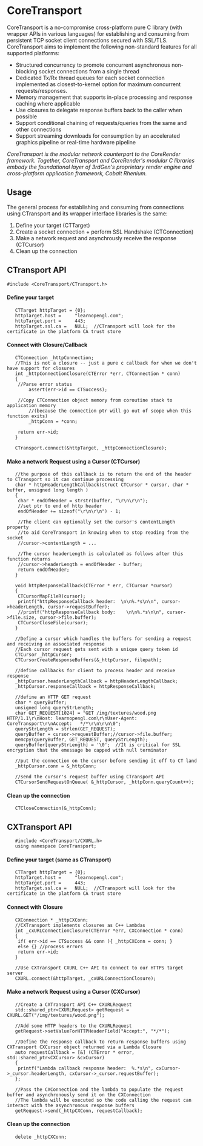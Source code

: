 # CoreTransport

CoreTransport is a no-compromise cross-platform pure C library (with wrapper APIs in various languages) for establishing and consuming from persistent TCP socket client connections secured with SSL/TLS.  CoreTransport aims to implement the following non-standard features for all supported platforms:

* Structured concurrency to promote concurrent asynchronous non-blocking socket connections from a single thread
* Dedicated Tx/Rx thread queues for each socket connection implemented as closest-to-kernel option for maximum concurrent     requests/responses.
* Memory management that supports in-place processing and response caching where applicable
* Use closures to delegate response buffers back to the caller when possible
* Support conditional chaining of requests/queries from the same and other connections
* Support streaming downloads for consumption by an accelerated graphics pipeline or real-time hardware pipeline

*CoreTransport is the modular network counterpart to the CoreRender framework.  Together, CoreTransport and CoreRender's modular C libraries embody the foundational layer of 3rdGen's proprietary render engine and cross-platform application framework, Cobalt Rhenium.* 

## Usage

The general process for establishing and consuming from connections using CTransport and its wrapper interface libraries is the same:

1.  Define your target (CTTarget)
2.  Create a socket connection + perform SSL Handshake (CTConnection)
3.  Make a network request and asynchrously receive the response (CTCursor)
4.  Clean up the connection

## CTransport API
```
#include <CoreTransport/CTransport.h>
```
####  Define your target
```
   CTTarget httpTarget = {0};
   httpTarget.host =     "learnopengl.com";
   httpTarget.port =     443;
   httpTarget.ssl.ca =   NULL;  //CTransport will look for the certificate in the platform CA trust store
```

####  Connect with Closure/Callback
```
   CTConnection _httpConnection;
   //This is not a closure -- just a pure c callback for when we don't have support for closures
   int _httpConnectionClosure(CTError *err, CTConnection * conn)
   {
   	//Parse error status
    	assert(err->id == CTSuccess);

	//Copy CTConnection object memory from coroutine stack to application memory 
    	//(because the connection ptr will go out of scope when this function exits)
    	_httpConn = *conn;

	return err->id;
   }	
  
   CTransport.connect(&httpTarget, _httpConnectionClosure);
```

####  Make a network Request using a Cursor (CTCursor)
```
   //the purpose of this callback is to return the end of the header to CTransport so it can continue processing
   char * httpHeaderLengthCallback(struct CTCursor * cursor, char * buffer, unsigned long length )
   {
   	char * endOfHeader = strstr(buffer, "\r\n\r\n");
	//set ptr to end of http header
	endOfHeader += sizeof("\r\n\r\n") - 1;

	//The client can optionally set the cursor's contentLength property
	//to aid CoreTransport in knowing when to stop reading from the socket
	//cursor->contentLength = ...

	//The cursor headerLength is calculated as follows after this function returns
	//cursor->headerLength = endOfHeader - buffer;
	return endOfHeader;
   }

   void httpResponseCallback(CTError * err, CTCursor *cursor)
   {
	CTCursorMapFileR(cursor);
	printf("httpResponseCallback header:  \n\n%.*s\n\n", cursor->headerLength, cursor->requestBuffer);
	//printf("httpResponseCallback body:    \n\n%.*s\n\n", cursor->file.size, cursor->file.buffer);
	CTCursorCloseFile(cursor);
   }

   //Define a cursor which handles the buffers for sending a request and receiving an associated response
   //Each cursor request gets sent with a unique query token id
   CTCursor _httpCursor;
   CTCursorCreateResponseBuffers(&_httpCursor, filepath);

   //define callbacks for client to process header and receive response
   _httpCursor.headerLengthCallback = httpHeaderLengthCallback;
   _httpCursor.responseCallback = httpResponseCallback;

   //define an HTTP GET request
   char * queryBuffer;
   unsigned long queryStrLength;
   char GET_REQUEST[1024] = "GET /img/textures/wood.png HTTP/1.1\r\nHost: learnopengl.com\r\nUser-Agent: CoreTransport\r\nAccept: 	*/*\r\n\r\n\0";
   queryStrLength = strlen(GET_REQUEST);
   queryBuffer = cursor->requestBuffer;//cursor->file.buffer;
   memcpy(queryBuffer, GET_REQUEST, queryStrLength);
   queryBuffer[queryStrLength] = '\0';  //It is critical for SSL encryption that the emessage be capped with null terminator
   
   //put the connection on the cursor before sending it off to CT land
   _httpCursor.conn = &_httpConn; 

   //send the cursor's request buffer using CTransport API
   CTCursorSendRequestOnQueue( &_httpCursor, _httpConn.queryCount++);	
```
####  Clean up the connection
```
   CTCloseConnection(&_httpConn);
```

##  CXTransport API
```
   #include <CoreTransport/CXURL.h>
   using namespace CoreTransport;
```
####  Define your target (same as CTransport)
```
   CTTarget httpTarget = {0};
   httpTarget.host =     "learnopengl.com";
   httpTarget.port =     443;
   httpTarget.ssl.ca =   NULL;  //CTransport will look for the certificate in the platform CA trust store
```

####  Connect with Closure
```
   CXConnection * _httpCXConn;
   //CXTransport implements closures as C++ Lambdas
   int _cxURLConnectionClosure(CTError *err, CXConnection * conn)
   {
	if( err->id == CTSuccess && conn ){ _httpCXConn = conn; }
	else {} //process errors
	return err->id;
   }

   //Use CXTransport CXURL C++ API to connect to our HTTPS target server
   CXURL.connect(&httpTarget, _cxURLConnectionClosure);
```

####  Make a network Request using a Cursor (CXCursor)
```
   //Create a CXTransport API C++ CXURLRequest
   std::shared_ptr<CXURLRequest> getRequest = CXURL.GET("/img/textures/wood.png");
	
   //Add some HTTP headers to the CXURLRequest
   getRequest->setValueForHTTPHeaderField("Accept:", "*/*");
	
   //Define the response callback to return response buffers using CXTransport CXCursor object returned via a Lambda Closure
   auto requestCallback = [&] (CTError * error, std::shared_ptr<CXCursor> &cxCursor)
   { 
	printf("Lambda callback response header:  %.*s\n", cxCursor->_cursor.headerLength, cxCursor->_cursor.requestBuffer);  
   };

   //Pass the CXConnection and the lambda to populate the request buffer and asynchronously send it on the CXConnection
   //The lambda will be executed so the code calling the request can interact with the asynchronous response buffers
   getRequest->send(_httpCXConn, requestCallback);
```

####  Clean up the connection
```
   delete _httpCXConn;
```

